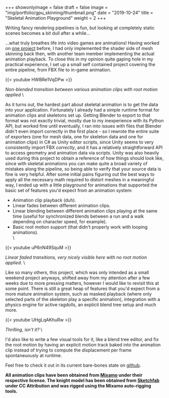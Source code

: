 +++
showonlyimage = false
draft = false
image = "img/portfolio/gpu_skinning/thumbnail.png"
date = "2019-10-24"
title = "Skeletal Animation Playground"
weight = 2
+++

Writing fancy rendering pipelines is fun, but looking at completely static scenes becomes a bit dull after a while...
<!--more-->

...what truly breathes life into video games are animations!
Having worked on [one project](../portfolio/vr_lab/index.html) before, I had only implemented the shader side of mesh skinning back then, with another team member implementing the actual animation playback. To close this in my opinion quite gaping hole in my practical experience, I set up a small self contained project covering the entire pipeline, from FBX file to in-game animation.

{{< youtube HWBRe1VqDPw >}} 

*Non-blended transition between various animation clips with root motion applied* \

As it turns out, the hardest part about skeletal animation is to get the data into your application. Fortunately I already had a simple runtime format for animation clips and skeletons set up. Getting Blender to export to that format was not exactly trivial, mostly due to my inexperience with its Python API, but worked fine until eventually, I ran into issues with files that Blender didn't even import correctly in the first place - so I rewrote the entire suite of exporters (one for mesh data, one for skeleton data and one for animation clips) in C# as Unity editor scripts, since Unity seems to very consistently import FBX *correctly*, and it has a relatively straightforward API to access geometry and animation data via scripts.
Unity was also heavily used during this project to obtain a reference of how things should look like, since with skeletal animations you can make quite a broad variety of mistakes along the pipeline, so being able to verify that your source data is fine is very helpful.
After some initial pains figuring out the best ways to apply all the necessary math required to distort meshes in a meaningful way, I ended up with a little playground for animations that supported the basic set of features you'd expect from an animation system:

* Animation clip playback (duh).
* Linear fades between different animation clips.
* Linear blending between different animation clips playing at the same time (useful for synchronized blends between a run and a walk depending on character speed, for example).
* Basic root motion support (that didn't properly work with looping animations). \
\

{{< youtube uP6nN49SquM >}}

*Linear faded transitions, very nicely visible here with no root motion applied.* \

Like so many others, this project, which was only intended as a small weekend project anyways, shifted away from my attention after a few weeks due to more pressing matters, however I would like to revisit this at some point. There is still a great heap of features that you'd expect from a more mature animation system, such as masked playback (where only selected parts of the skeleton play a specific animation), integration with a physics engine for active ragdolls, an explicit blend tree setup and much more.

{{< youtube UHgLqAKhuRw >}}

*Thrilling, isn't it?* \

I'd also like to write a few visual tools for it, like a blend tree editor, and fix the root motion by having an explicit motion track baked into the animation clip instead of trying to compute the displacement per frame spontaneuously at runtime.

Feel free to check it out in its current bare-bones state on [github](https://github.com/JWki/gpu_skinning).


**All animation clips have been obtained from [Mixamo](https://www.mixamo.com/) under their respective license. The knight model has been obtained from [Sketchfab](https://sketchfab.com/3d-models/knight-armor-b94303a0e7004c20a1a9965fc2d87aa0) under CC Attribution and was rigged using the Mixamo auto-rigging tools.**

